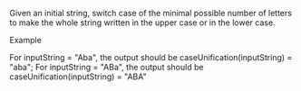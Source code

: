 Given an initial string, switch case of the minimal possible number of letters to make the whole string written in the upper case or in the lower case.

Example

For inputString = "Aba", the output should be
caseUnification(inputString) = "aba";
For inputString = "ABa", the output should be
caseUnification(inputString) = "ABA"

